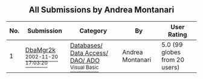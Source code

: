 ﻿<div align="center">

## All Submissions by Andrea Montanari

</div>

No.  | Submission | Category | By   | User Rating
---- | ---------- | -------- | ---- | -----------
1 | [DbaMgr2k<br /><sup>2002-11-20 17:03:20</sup>](https://github.com/Planet-Source-Code/andrea-montanari-dbamgr2k__1-40912) | [Databases/ Data Access/ DAO/ ADO<br /><sup>Visual Basic</sup>](../ByCategory/databases-data-access-dao-ado__1-6.md) | Andrea Montanari | 5.0 (99 globes from 20 users)
